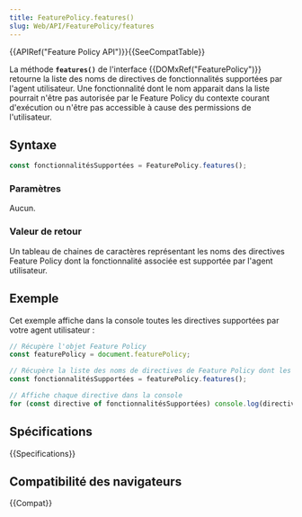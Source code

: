 ```yaml
---
title: FeaturePolicy.features()
slug: Web/API/FeaturePolicy/features
---
```


{{APIRef("Feature Policy API")}}{{SeeCompatTable}}

La méthode **`features()`** de l'interface {{DOMxRef("FeaturePolicy")}} retourne la liste des noms de directives de fonctionnalités supportées par l'agent utilisateur. Une fonctionnalité dont le nom apparait dans la liste pourrait n'être pas autorisée par le Feature Policy du contexte courant d'exécution ou n'être pas accessible à cause des permissions de l'utilisateur.

## Syntaxe

```js
const fonctionnalitésSupportées = FeaturePolicy.features();
```

### Paramètres

Aucun.

### Valeur de retour

Un tableau de chaines de caractères représentant les noms des directives Feature Policy dont la fonctionnalité associée est supportée par l'agent utilisateur.

## Exemple

Cet exemple affiche dans la console toutes les directives supportées par votre agent utilisateur :

```js
// Récupère l'objet Feature Policy
const featurePolicy = document.featurePolicy;

// Récupère la liste des noms de directives de Feature Policy dont les fonctionnalités sont supportées
const fonctionnalitésSupportées = featurePolicy.features();

// Affiche chaque directive dans la console
for (const directive of fonctionnalitésSupportées) console.log(directive);
```

## Spécifications

{{Specifications}}

## Compatibilité des navigateurs

{{Compat}}
